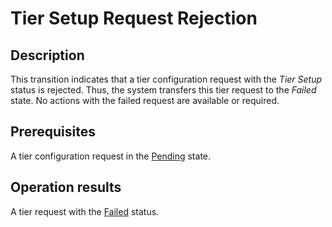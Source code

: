 # Tier Setup Request Rejection
## Description
This transition indicates that a tier configuration request with the *Tier Setup* status is rejected. Thus, the system transfers this tier request to the *Failed* state. No actions with the failed request are available or required.
## Prerequisites
A tier configuration request in the [Pending](s-b-pending.html) state.
## Operation results
A tier request with the [Failed](s-f-failed.html) status.
